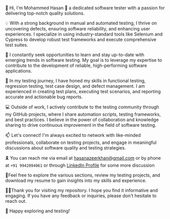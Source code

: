 👋 Hi, I'm Mohammed Hasan 🚀 a dedicated software tester with a passion for delivering top-notch quality solutions.

💡 With a strong background in manual and automated testing, I thrive on uncovering defects, ensuring software reliability, and enhancing user experiences. I specialize in using industry-standard tools like Selenium and Cypress to develop robust test frameworks and execute comprehensive test suites.

🌱 I constantly seek opportunities to learn and stay up-to-date with emerging trends in software testing. My goal is to leverage my expertise to contribute to the development of reliable, high-performing software applications.

🔬 In my testing journey, I have honed my skills in functional testing, regression testing, test case design, and defect management. I am experienced in creating test plans, executing test scenarios, and reporting accurate and actionable bug reports.

💻 Outside of work, I actively contribute to the testing community through my GitHub projects, where I share automation scripts, testing frameworks, and best practices. I believe in the power of collaboration and knowledge sharing to drive continuous improvement in the field of software testing.

📫 Let's connect! I'm always excited to network with like-minded professionals, collaborate on testing projects, and engage in meaningful discussions about software quality and testing strategies.

🎗️ You can reach me via email at hasanazeerkhan@gmail.com or by phone at `+91 9942094061` or through [LinkedIn Profile](https://www.linkedin.com/in/hasanazeerkhan/) for some more discussion

📢Feel free to explore the various sections, review my testing projects, and download my resume to gain insights into my skills and experience.

🙇‍♂️Thank you for visiting my repository. I hope you find it informative and engaging. If you have any feedback or inquiries, please don't hesitate to reach out.

💪 Happy exploring and testing!
